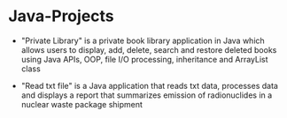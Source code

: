 # Java-Projects
*  "Private Library" is a private book library application in Java which allows users to display, add, delete, search and restore deleted books using Java APIs, OOP, file I/O processing, inheritance and ArrayList class

* "Read txt file" is a Java application that reads txt data, processes data and displays a report that summarizes emission of radionuclides in a nuclear waste package shipment
